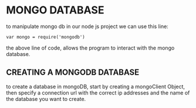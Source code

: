 # MONGO DATABASE

to manipulate mongo db in our node js project we can use this line:

`var mongo = require('mongodb')`

the above line of code, allows the program to interact with the mongo database.

## CREATING A MONGODB DATABASE

to create a database in mongoDB, start by creating a mongoClient Object, then specify a connection url with the correct ip addresses and the name of the database you want to create.
